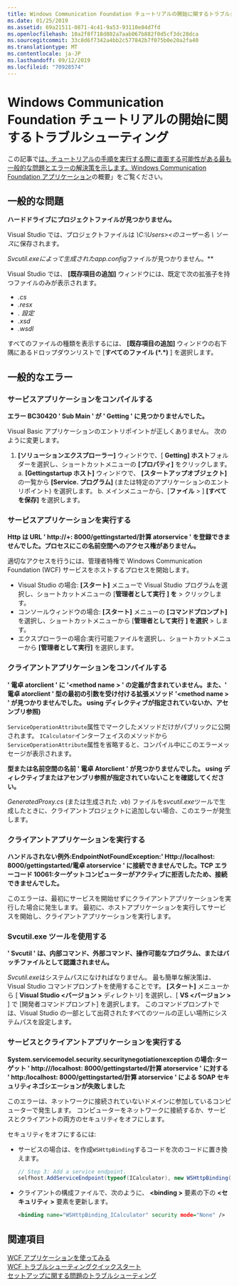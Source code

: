 ```yaml
---
title: Windows Communication Foundation チュートリアルの開始に関するトラブルシューティング
ms.date: 01/25/2019
ms.assetid: 69a21511-0871-4c41-9a53-93110e84d7fd
ms.openlocfilehash: 10a2f8f718d802a7aab067b882f0d5cf3dc28dca
ms.sourcegitcommit: 33c8d6f7342a4bb2c577842b7f075b0e20a2fa40
ms.translationtype: MT
ms.contentlocale: ja-JP
ms.lasthandoff: 09/12/2019
ms.locfileid: "70928574"
---
```

# <a name="troubleshoot-the-get-started-with-windows-communication-foundation-tutorials"></a>Windows Communication Foundation チュートリアルの開始に関するトラブルシューティング

この記事で[は、チュートリアルの手順を実行する際に直面する可能性がある最も一般的な問題とエラーの解決策を示します。Windows Communication Foundation アプリケーション](getting-started-tutorial.md)の概要」をご覧ください。 
  
## <a name="common-problems"></a>一般的な問題

**ハードドライブにプロジェクトファイルが見つかりません。**

 Visual Studio では、プロジェクトファイルは *\\C:\Users&gt;&lt;のユーザー名 \ ソース*に保存されます。  

***Svcutil.exe*によって生成された*app.config*ファイルが見つかりません。**

 Visual Studio では、 **[既存項目の追加]** ウィンドウには、既定で次の拡張子を持つファイルのみが表示されます。 

- *.cs* 
- *.resx* 
- *. 設定*
- *.xsd* 
- *.wsdl*

すべてのファイルの種類を表示するには、 **[既存項目の追加]** ウィンドウの右下隅にあるドロップダウンリストで [**すべてのファイル (\*.\*)** ] を選択します。  
  
## <a name="common-errors"></a>一般的なエラー

### <a name="compile-the-service-application"></a>サービスアプリケーションをコンパイルする 

**エラー BC30420 ' Sub Main ' が ' Getting ' に見つかりませんでした。**

Visual Basic アプリケーションのエントリポイントが正しくありません。 次のように変更します。

   1. **[ソリューションエクスプローラー]** ウィンドウで、[ **Getting] ホスト**フォルダーを選択し、ショートカットメニューの **[プロパティ]** をクリックします。
    a. **[Gettingstartup ホスト]** ウィンドウで、 **[スタートアップオブジェクト]** の一覧から **[Service. プログラム]** (または特定のアプリケーションのエントリポイント) を選択します。 
    b. メインメニューから、[**ファイル** > ] **[すべてを保存]** を選択します。

### <a name="run-the-service-application"></a>サービスアプリケーションを実行する 

**Http は URL ' http:\//+: 8000/gettingstarted/計算 atorservice ' を登録できませんでした。プロセスにこの名前空間へのアクセス権がありません。** 

 適切なアクセスを行うには、管理者特権で Windows Communication Foundation (WCF) サービスをホストするプロセスを開始します。

- Visual Studio の場合: **[スタート]** メニューで Visual Studio プログラムを選択し、ショートカットメニューの [**管理者として実行** **] を** > クリックします。
- コンソールウィンドウの場合: **[スタート]** メニューの **[コマンドプロンプト]** を選択し、ショートカットメニューから [**管理者として実行** **] を選択** > します。
- エクスプローラーの場合:実行可能ファイルを選択し、ショートカットメニューから **[管理者として実行]** を選択します。

### <a name="compile-the-client-application"></a>クライアントアプリケーションをコンパイルする

**' 電卓 atorclient ' に '\<method name > ' の定義が含まれていません。また、' 電卓 atorclient ' 型の最初の引数を受け付ける拡張メソッド '\<method name > ' が見つかりませんでした。 using ディレクティブが指定されていないか、アセンブリ参照)**  

`ServiceOperationAttribute`属性でマークしたメソッドだけがパブリックに公開されます。 `ICalculator`インターフェイスのメソッドから`ServiceOperationAttribute`属性を省略すると、コンパイル中にこのエラーメッセージが表示されます。  

**型または名前空間の名前 ' 電卓 Atorclient ' が見つかりませんでした。 using ディレクティブまたはアセンブリ参照が指定されていないことを確認してください。**

 *GeneratedProxy.cs* (または生成された *.vb*) ファイルを*svcutil.exe*ツールで生成したときに、クライアントプロジェクトに追加しない場合、このエラーが発生します。  

### <a name="run-the-client-application"></a>クライアントアプリケーションを実行する

**ハンドルされない例外:EndpointNotFoundException:' Http:\//localhost: 8000/gettingstarted/電卓 atorservice ' に接続できませんでした。TCP エラーコード 10061:ターゲットコンピューターがアクティブに拒否したため、接続できませんでした。**

このエラーは、最初にサービスを開始せずにクライアントアプリケーションを実行した場合に発生します。 最初に、ホストアプリケーションを実行してサービスを開始し、クライアントアプリケーションを実行します。

### <a name="use-the-svcutilexe-tool"></a>Svcutil.exe ツールを使用する
   
**' Svcutil ' は、内部コマンド、外部コマンド、操作可能なプログラム、またはバッチファイルとして認識されません。**

 *Svcutil.exe*はシステムパスになければなりません。 最も簡単な解決策は、Visual Studio コマンドプロンプトを使用することです。 **[スタート]** メニューから [ **Visual Studio \<バージョン >** ディレクトリ] を選択し、[ **VS \<バージョン >** ] で [開発者コマンドプロンプト] を選択します。 このコマンドプロンプトでは、Visual Studio の一部として出荷されたすべてのツールの正しい場所にシステムパスを設定します。  
  
### <a name="run-the-service-and-client-applications"></a>サービスとクライアントアプリケーションを実行する

**System.servicemodel.security.securitynegotiationexception の場合:ターゲット ' http:\/\//localhost: 8000/gettingstarted/計算 atorservice ' に対する ' http:/localhost: 8000/gettingstarted/計算 atorservice ' による SOAP セキュリティネゴシエーションが失敗しました**  

このエラーは、ネットワークに接続されていないドメインに参加しているコンピューターで発生します。 コンピューターをネットワークに接続するか、サービスとクライアントの両方のセキュリティをオフにします。 

セキュリティをオフにするには:

- サービスの場合は、を作成`WSHttpBinding`するコードを次のコードに置き換えます。  
  
    ```csharp
    // Step 3: Add a service endpoint.
    selfhost.AddServiceEndpoint(typeof(ICalculator), new WSHttpBinding(SecurityMode.None), "CalculatorService");  
    ```

- クライアントの構成ファイルで、次のように、  **\<binding >** 要素の下の **\<セキュリティ >** 要素を更新します。  
  
    ```xml
    <binding name="WSHttpBinding_ICalculator" security mode="None" />
    ```  

## <a name="see-also"></a>関連項目  
 [WCF アプリケーションを使ってみる](getting-started-tutorial.md)  
 [WCF トラブルシューティングクイックスタート](wcf-troubleshooting-quickstart.md)  
 [セットアップに関する問題のトラブルシューティング](troubleshooting-setup-issues.md)
